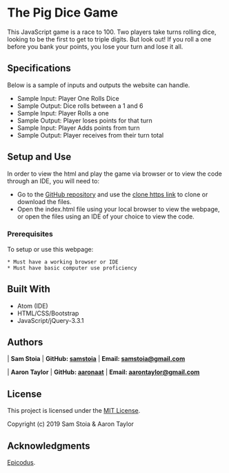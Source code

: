 # The Pig Dice Game

This JavaScript game is a race to 100.  Two players take turns rolling dice, looking to be the first to get to triple digits.  But look out!  If you roll a one before you bank your points, you lose your turn and lose it all.

## Specifications

Below is a sample of inputs and outputs the website can handle.

* Sample Input: Player One Rolls Dice
* Sample Output: Dice rolls between a 1 and 6
* Sample Input: Player Rolls a one
* Sample Output: Player loses points for that turn
* Sample Input: Player Adds points from turn 
* Sample Output: Player receives from their turn total



## Setup and Use

In order to view the html and play the game via browser or to view the code through an IDE, you will need to:

* Go to the [GitHub repository](https://github.com/samstoia/dice) and use the [clone https link](https://github.com/samstoia/dice.git) to clone or download the files.
* Open the index.html file using your local browser to view the webpage, or open the files using an IDE of your choice to view the code.

### Prerequisites

To setup or use this webpage:

```
* Must have a working browser or IDE
* Must have basic computer use proficiency
```

## Built With

* Atom (IDE)
* HTML/CSS/Bootstrap
* JavaScript/jQuery-3.3.1

## Authors

| **Sam Stoia** | **GitHub: [samstoia](https://github.com/samstoia)** | **Email: [samstoia@gmail.com](mailto:samstoia@gmail.com)**

| **Aaron Taylor** | **GitHub: [aaronaat](https://github.com/aaronaat)** | **Email: [aarontaylor@gmail.com](mailto:aarontaylor@gmail.com)**
## License

This project is licensed under the [MIT License](https://opensource.org/licenses/MIT).

Copyright (c) 2019 Sam Stoia & Aaron Taylor


## Acknowledgments

[Epicodus](https://www.epicodus.com/).
